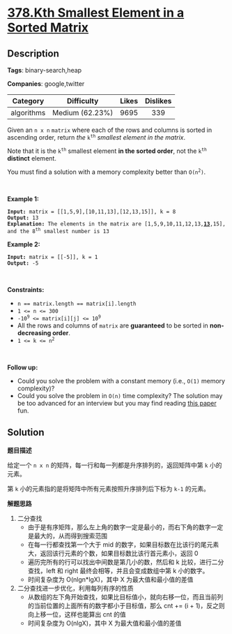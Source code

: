 # [378.Kth Smallest Element in a Sorted Matrix](https://leetcode.com/problems/kth-smallest-element-in-a-sorted-matrix/description/)

## Description

**Tags**: binary-search,heap

**Companies**: google,twitter

|  Category  |   Difficulty    | Likes | Dislikes |
| :--------: | :-------------: | :---: | :------: |
| algorithms | Medium (62.23%) | 9695  |   339    |

<p>Given an <code>n x n</code> <code>matrix</code> where each of the rows and columns is sorted in ascending order, return <em>the</em> <code>k<sup>th</sup></code> <em>smallest element in the matrix</em>.</p>
<p>Note that it is the <code>k<sup>th</sup></code> smallest element <strong>in the sorted order</strong>, not the <code>k<sup>th</sup></code> <strong>distinct</strong> element.</p>
<p>You must find a solution with a memory complexity better than <code>O(n<sup>2</sup>)</code>.</p>
<p>&nbsp;</p>
<p><strong class="example">Example 1:</strong></p>
<pre><code><strong>Input:</strong> matrix = [[1,5,9],[10,11,13],[12,13,15]], k = 8
<strong>Output:</strong> 13
<strong>Explanation:</strong> The elements in the matrix are [1,5,9,10,11,12,13,<u><strong>13</strong></u>,15], and the 8<sup>th</sup> smallest number is 13</code></pre>
<p><strong class="example">Example 2:</strong></p>
<pre><code><strong>Input:</strong> matrix = [[-5]], k = 1
<strong>Output:</strong> -5</code></pre>
<p>&nbsp;</p>
<p><strong>Constraints:</strong></p>
<ul>
  <li><code>n == matrix.length == matrix[i].length</code></li>
  <li><code>1 &lt;= n &lt;= 300</code></li>
  <li><code>-10<sup>9</sup> &lt;= matrix[i][j] &lt;= 10<sup>9</sup></code></li>
  <li>All the rows and columns of <code>matrix</code> are <strong>guaranteed</strong> to be sorted in <strong>non-decreasing order</strong>.</li>
  <li><code>1 &lt;= k &lt;= n<sup>2</sup></code></li>
</ul>
<p>&nbsp;</p>
<p><strong>Follow up:</strong></p>
<ul>
  <li>Could you solve the problem with a constant memory (i.e., <code>O(1)</code> memory complexity)?</li>
  <li>Could you solve the problem in <code>O(n)</code> time complexity? The solution may be too advanced for an interview but you may find reading <a href="http://www.cse.yorku.ca/~andy/pubs/X+Y.pdf" target="_blank">this paper</a> fun.</li>
</ul>

## Solution

**题目描述**

给定一个 `n x n` 的矩阵，每一行和每一列都是升序排列的，返回矩阵中第 `k` 小的元素。

第 `k` 小的元素指的是将矩阵中所有元素按照升序排列后下标为 `k-1` 的元素。

**解题思路**

1. 二分查找
   - 由于是有序矩阵，那么左上角的数字一定是最小的，而右下角的数字一定是最大的，从而得到搜索范围
   - 在每一行都查找第一个大于 mid 的数字，如果目标数在比该行的尾元素大，返回该行元素的个数，如果目标数比该行首元素小，返回 0
   - 遍历完所有的行可以找出中间数是第几小的数，然后和 k 比较，进行二分查找，left 和 right 最终会相等，并且会变成数组中第 k 小的数字。
   - 时间复杂度为 O(nlgn*lgX)，其中 X 为最大值和最小值的差值
2. 二分查找进一步优化，利用每列有序的性质
   - 从数组的左下角开始查找，如果比目标值小，就向右移一位，而且当前列的当前位置的上面所有的数字都小于目标值，那么 cnt += (i + 1)，反之则向上移一位，这样也能算出 cnt 的值
   - 时间复杂度为 O(nlgX)，其中 X 为最大值和最小值的差值

